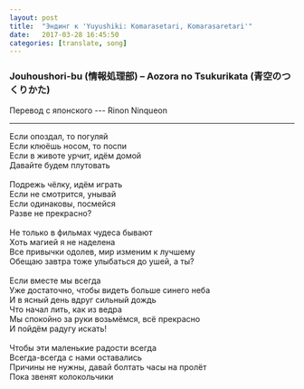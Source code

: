 ```yaml
---
layout: post
title:  "Эндинг к 'Yuyushiki: Komarasetari, Komarasaretari'"
date:   2017-03-28 16:45:50
categories: [translate, song]
---
```

<div class="modal fade" id="myModal" tabindex="-1" role="dialog" aria-labelledby="myModalLabel" aria-hidden="true">
      <div class="modal-dialog">
        <div class="modal-content">
		<center>
          <div class="modal-body">               
          </div>
		</center>
        </div><!-- /.modal-content -->
      </div><!-- /.modal-dialog -->
    </div><!-- /.modal -->

<div class="thumbnails">
</div>

### Jouhoushori-bu (情報処理部) &ndash; Aozora no Tsukurikata (青空のつくりかた)

Перевод с японского --- Rinon Ninqueon<br>
<hr>
Если опоздал, то погуляй<br>
Если клюёшь носом, то поспи<br>
Если в животе урчит, идём домой<br>
Давайте будем плутовать<br>
<br>
Подрежь чёлку, идём играть<br>
Если не смотрится, унывай<br>
Если одинаковы, посмейся<br>
Разве не прекрасно?<br>
<br>
Не только в фильмах чудеса бывают<br>
Хоть магией я не наделена<br>
Все привычки одолев, мир изменим к лучшему<br>
Обещаю завтра тоже улыбаться до ушей, а ты?<br>
<br>
Если вместе мы всегда<br>
Уже достаточно, чтобы видеть больше синего неба<br>
И в ясный день вдруг сильный дождь<br>
Что начал лить, как из ведра<br>
Мы спокойно за руки возьмёмся, всё прекрасно<br>
И пойдём радугу искать!<br>
<br>
Чтобы эти маленькие радости всегда<br>
Всегда-всегда с нами оставались<br>
Причины не нужны, давай болтать часы на пролёт<br>
Пока звенят колокольчики<br>
<br><br><br><br><br>